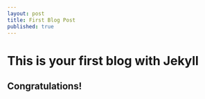 ```yaml
---
layout: post
title: First Blog Post
published: true
---
```


# This is your first blog with Jekyll


## Congratulations!
